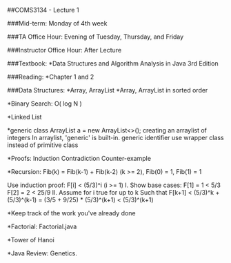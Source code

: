 ##COMS3134 - Lecture 1

###Mid-term: Monday of 4th week

###TA Office Hour: Evening of Tuesday, Thursday, and Friday

###Instructor Office Hour: After Lecture

###Textbook:
*Data Structures and Algorithm Analysis in Java 3rd Edition

###Reading:
*Chapter 1 and 2

###Data Structures:
*Array, ArrayList
*Array, ArrayList in sorted order

*Binary Search: O( log N )

*Linked List

*generic class
ArrayList<Integer> a = new ArrayList<>(); creating an arraylist of integers
In arraylist, 'generic' is built-in.
generic identifier
use wrapper class instead of primitive class

*Proofs:
Induction
Contradiction
Counter-example

*Recursion:
Fib(k) = Fib(k-1) + Fib(k-2) (k >= 2), Fib(0) = 1, Fib(1) = 1

Use induction proof: F[i] < (5/3)^i (i >= 1)
I. Show base cases: F[1] = 1 < 5/3
			              F[2] = 2 < 25/9
II. Assume for i true for up to k
			  Such that
			  F[k+1] < (5/3)^k + (5/3)^(k-1)
		           = (3/5 + 9/25) * (5/3)^(k+1)
			         < (5/3)^(k+1)

*Keep track of the work you've already done

*Factorial: Factorial.java

*Tower of Hanoi

*Java Review: Genetics.
